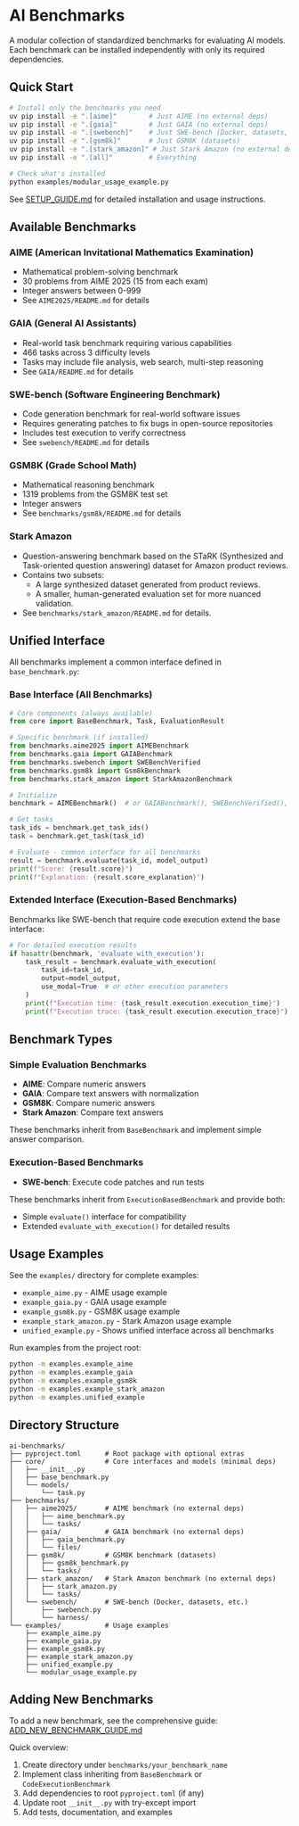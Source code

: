 # AI Benchmarks

A modular collection of standardized benchmarks for evaluating AI models. Each benchmark can be installed independently with only its required dependencies.

## Quick Start

```bash
# Install only the benchmarks you need
uv pip install -e ".[aime]"        # Just AIME (no external deps)
uv pip install -e ".[gaia]"        # Just GAIA (no external deps)
uv pip install -e ".[swebench]"    # Just SWE-bench (Docker, datasets, etc.)
uv pip install -e ".[gsm8k]"       # Just GSM8K (datasets)
uv pip install -e ".[stark_amazon]" # Just Stark Amazon (no external deps)
uv pip install -e ".[all]"         # Everything

# Check what's installed
python examples/modular_usage_example.py
```

See [SETUP_GUIDE.md](SETUP_GUIDE.md) for detailed installation and usage instructions.

## Available Benchmarks

### AIME (American Invitational Mathematics Examination)
- Mathematical problem-solving benchmark
- 30 problems from AIME 2025 (15 from each exam)
- Integer answers between 0-999
- See `AIME2025/README.md` for details

### GAIA (General AI Assistants)
- Real-world task benchmark requiring various capabilities
- 466 tasks across 3 difficulty levels
- Tasks may include file analysis, web search, multi-step reasoning
- See `GAIA/README.md` for details

### SWE-bench (Software Engineering Benchmark)
- Code generation benchmark for real-world software issues
- Requires generating patches to fix bugs in open-source repositories
- Includes test execution to verify correctness
- See `swebench/README.md` for details

### GSM8K (Grade School Math)
- Mathematical reasoning benchmark
- 1319 problems from the GSM8K test set
- Integer answers
- See `benchmarks/gsm8k/README.md` for details

### Stark Amazon
- Question-answering benchmark based on the STaRK (Synthesized and Task-oriented question answering) dataset for Amazon product reviews.
- Contains two subsets:
    - A large synthesized dataset generated from product reviews.
    - A smaller, human-generated evaluation set for more nuanced validation.
- See `benchmarks/stark_amazon/README.md` for details.

## Unified Interface

All benchmarks implement a common interface defined in `base_benchmark.py`:

### Base Interface (All Benchmarks)

```python
# Core components (always available)
from core import BaseBenchmark, Task, EvaluationResult

# Specific benchmark (if installed)
from benchmarks.aime2025 import AIMEBenchmark
from benchmarks.gaia import GAIABenchmark
from benchmarks.swebench import SWEBenchVerified
from benchmarks.gsm8k import Gsm8kBenchmark
from benchmarks.stark_amazon import StarkAmazonBenchmark

# Initialize
benchmark = AIMEBenchmark()  # or GAIABenchmark(), SWEBenchVerified(), Gsm8kBenchmark(), StarkAmazonBenchmark()

# Get tasks
task_ids = benchmark.get_task_ids()
task = benchmark.get_task(task_id)

# Evaluate - common interface for all benchmarks
result = benchmark.evaluate(task_id, model_output)
print(f"Score: {result.score}")
print(f"Explanation: {result.score_explanation}")
```

### Extended Interface (Execution-Based Benchmarks)

Benchmarks like SWE-bench that require code execution extend the base interface:

```python
# For detailed execution results
if hasattr(benchmark, 'evaluate_with_execution'):
    task_result = benchmark.evaluate_with_execution(
        task_id=task_id,
        output=model_output,
        use_modal=True  # or other execution parameters
    )
    print(f"Execution time: {task_result.execution.execution_time}")
    print(f"Execution trace: {task_result.execution.execution_trace}")
```

## Benchmark Types

### Simple Evaluation Benchmarks
- **AIME**: Compare numeric answers
- **GAIA**: Compare text answers with normalization
- **GSM8K**: Compare numeric answers
- **Stark Amazon**: Compare text answers

These benchmarks inherit from `BaseBenchmark` and implement simple answer comparison.

### Execution-Based Benchmarks
- **SWE-bench**: Execute code patches and run tests

These benchmarks inherit from `ExecutionBasedBenchmark` and provide both:
- Simple `evaluate()` interface for compatibility
- Extended `evaluate_with_execution()` for detailed results

## Usage Examples

See the `examples/` directory for complete examples:

- `example_aime.py` - AIME usage example
- `example_gaia.py` - GAIA usage example
- `example_gsm8k.py` - GSM8K usage example
- `example_stark_amazon.py` - Stark Amazon usage example
- `unified_example.py` - Shows unified interface across all benchmarks

Run examples from the project root:
```bash
python -m examples.example_aime
python -m examples.example_gaia
python -m examples.example_gsm8k
python -m examples.example_stark_amazon
python -m examples.unified_example
```

## Directory Structure

```
ai-benchmarks/
├── pyproject.toml      # Root package with optional extras
├── core/               # Core interfaces and models (minimal deps)
│   ├── __init__.py
│   ├── base_benchmark.py
│   └── models/
│       └── task.py
├── benchmarks/
│   ├── aime2025/       # AIME benchmark (no external deps)
│   │   ├── aime_benchmark.py
│   │   └── tasks/
│   ├── gaia/           # GAIA benchmark (no external deps)
│   │   ├── gaia_benchmark.py
│   │   └── files/
│   ├── gsm8k/          # GSM8K benchmark (datasets)
│   │   ├── gsm8k_benchmark.py
│   │   └── tasks/
│   ├── stark_amazon/   # Stark Amazon benchmark (no external deps)
│   │   ├── stark_amazon.py
│   │   └── tasks/
│   └── swebench/       # SWE-bench (Docker, datasets, etc.)
│       ├── swebench.py
│       └── harness/
└── examples/           # Usage examples
    ├── example_aime.py
    ├── example_gaia.py
    ├── example_gsm8k.py
    ├── example_stark_amazon.py
    ├── unified_example.py
    └── modular_usage_example.py
```

## Adding New Benchmarks

To add a new benchmark, see the comprehensive guide: [ADD_NEW_BENCHMARK_GUIDE.md](ADD_NEW_BENCHMARK_GUIDE.md)

Quick overview:
1. Create directory under `benchmarks/your_benchmark_name`
2. Implement class inheriting from `BaseBenchmark` or `CodeExecutionBenchmark`
3. Add dependencies to root `pyproject.toml` (if any)
4. Update root `__init__.py` with try-except import
5. Add tests, documentation, and examples